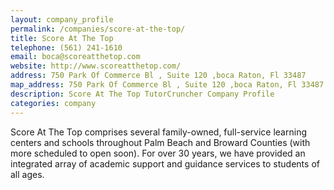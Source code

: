 ```yaml
---
layout: company_profile
permalink: /companies/score-at-the-top/
title: Score At The Top
telephone: (561) 241-1610
email: boca@scoreatthetop.com 
website: http://www.scoreatthetop.com/
address: 750 Park Of Commerce Bl , Suite 120 ,boca Raton, Fl 33487
map_address: 750 Park Of Commerce Bl , Suite 120 ,boca Raton, Fl 33487
description: Score At The Top TutorCruncher Company Profile
categories: company
---
```

Score At The Top comprises several family-owned, full-service learning centers and schools throughout Palm Beach and Broward Counties (with more scheduled to open soon). For over 30 years, we have provided an integrated array of academic support and guidance services to students of all ages.
